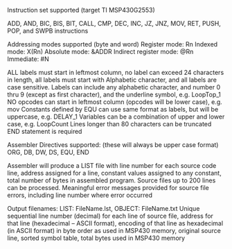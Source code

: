 Instruction set supported (target TI MSP430G2553)

ADD, AND, BIC, BIS, BIT, CALL, CMP, DEC, INC, JZ, JNZ, MOV, RET, PUSH, POP, and SWPB instructions

Addressing modes supported (byte and word)
Register mode: Rn
Indexed mode: X(Rn)
Absolute mode: &ADDR
Indirect register mode: @Rn 
Immediate: #N

ALL labels must start in leftmost column, no label can exceed 24 characters in length,
all labels must start with Alphabetic character, and all labels are case sensitive. Labels can include any
alphabetic character, and number 0 thru 9 (except as first character), and the underline symbol, e.g. LoopTop_1
NO opcodes can start in leftmost column (opcodes will be lower case), e.g. mov
Constants defined by EQU can use same format as labels, but will be uppercase, e.g. DELAY_1
Variables can be a combination of upper and lower case, e.g. LoopCount
Lines longer than 80 characters can be truncated
END statement is required

Assembler Directives supported: (these will always be upper case format)
ORG, DB, DW, DS, EQU, END

Assembler will produce a LIST file with line number for each source code line, address assigned for a
line, constant values assigned to any constant, total number of bytes in assembled program.
Source files up to 200 lines can be processed.
Meaningful error messages provided for source file errors, including line number where error occurred

Output filenames: LIST: FileName.lst, OBJECT: FileName.txt
Unique sequential line number (decimal) for each line of source file, address for that line (hexadecimal –
ASCII format), encoding of that line as hexadecimal (in ASCII format) in byte order as used in MSP430
memory, original source line, sorted symbol table, total bytes used in MSP430 memory 

